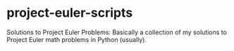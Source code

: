 # project-euler-scripts
Solutions to Project Euler Problems:
Basically a collection of my solutions to Project Euler math problems in Python (usually).



